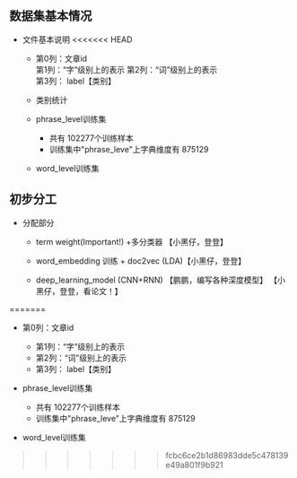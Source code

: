 ## 数据集基本情况
    
* 文件基本说明
<<<<<<< HEAD
    * 第0列：文章id  
       第1列：“字”级别上的表示 
       第2列：“词”级别上的表示  
       第3列： label【类别】
       
    * 类别统计
    
    * phrase_level训练集
        * 共有 102277个训练样本
        * 训练集中"phrase_leve"上字典维度有 875129 
    
    * word_level训练集
    
    
## 初步分工
* 分配部分

    * term weight(Important!) +多分类器 【小黑仔，登登】
    
    * word_embedding 训练 + doc2vec (LDA)【小黑仔，登登】
    
    * deep_learning_model (CNN+RNN) 【鹏鹏，编写各种深度模型】
        【小黑仔，登登，看论文！】
    
    
        
        
        
         
=======
  * 第0列：文章id  
    * 第1列：“字”级别上的表示 
    * 第2列：“词”级别上的表示  
    * 第3列： label【类别】
    
* phrase_level训练集
  * 共有 102277个训练样本
  * 训练集中"phrase_leve"上字典维度有 875129 
    
* word_level训练集
>>>>>>> fcbc6ce2b1d86983dde5c478139e49a801f9b921

    